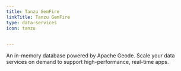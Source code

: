 ```yaml
---
title: Tanzu GemFire
linkTitle: Tanzu GemFire
type: data-services
icon: tanzu

  
---
```


An in-memory database powered by Apache Geode. Scale your data services on demand to support high-performance, real-time apps.